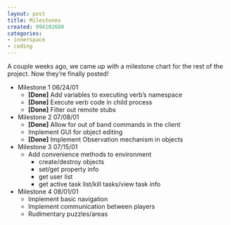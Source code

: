 ```yaml
---
layout: post
title: Milestones
created: 994102680
categories:
- innerspace
- coding
---
```

<p>A couple weeks ago, we came up with a milestone chart for the rest of the project. Now they&#8217;re finally posted!</p> 

<ul>
	<li>Milestone 1 06/24/01
		<ul>
			<li>
				<b>[Done]</b> Add variables to executing verb’s namespace
			</li>
			<li>
				<b>[Done]</b> Execute verb code in child process
			</li>
			<li>
				<b>[Done]</b> Filter out remote stubs
			</li>
		</ul>
	</li>
	<li>Milestone 2 07/08/01
		<ul>
			<li>
				<b>[Done]</b> Allow for out of band commands in the client
			</li>
			<li>Implement GUI for object editing
			</li>
			<li>
				<b>[Done]</b> Implement Observation mechanism in objects
			</li>
		</ul>
	</li>
	<li>Milestone 3 07/15/01
		<ul>
			<li>Add convenience methods to environment
				<ul>
					<li>create/destroy objects
					</li>
					<li>set/get property info
					</li>
					<li>get user list
					</li>
					<li>get active task list/kill tasks/view task info
					</li>
				</ul>
			</li>
		</ul>
	</li>
	<li>Milestone 4 08/01/01
		<ul>
			<li>Implement basic navigation
			</li>
			<li>Implement communication between players
			</li>
			<li>Rudimentary puzzles/areas
			</li>
		</ul>
	</li>
</ul>
